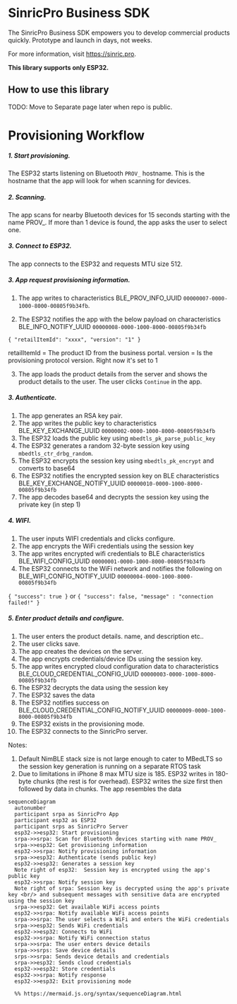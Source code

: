 # SinricPro Business SDK

The SinricPro Business SDK empowers you to develop commercial products quickly. Prototype and launch in days, not weeks.

For more information, visit https://sinric.pro.

**This library supports only ESP32.**

## How to use this library

TODO: Move to Separate page later when repo is public.

# Provisioning Workflow

##### 1. Start provisioning.

The ESP32 starts listening on Bluetooth `PROV_` hostname.  This is the hostname that the app will look for when scanning for devices.
 
##### 2. Scanning.

The app scans for nearby Bluetooth devices for 15 seconds starting with the name PROV_. If more than 1 device is found, the app asks the user to select one. 

##### 3. Connect to ESP32.

The app connects to the ESP32 and requests MTU size 512. 

##### 3. App request provisioning information. 

1. The app writes to characteristics BLE_PROV_INFO_UUID `00000007-0000-1000-8000-00805f9b34fb`.  

2. The ESP32 notifies the app with the below payload on characteristics BLE_INFO_NOTIFY_UUID `00000008-0000-1000-8000-00805f9b34fb`

`{ "retailItemId": "xxxx", "version": "1" }`

retailItemId = The product ID from the business portal.
version = Is the provisioning protocol version. Right now it's set to 1

3. The app loads the product details from the server and shows the product details to the user. The user clicks `Continue` in the app.

##### 3. Authenticate.

1. The app generates an RSA key pair. 
2. The app writes the public key to characteristics BLE_KEY_EXCHANGE_UUID `00000002-0000-1000-8000-00805f9b34fb`
3. The ESP32 loads the public key using `mbedtls_pk_parse_public_key` 
4. The ESP32 generates a random 32-byte session key using `mbedtls_ctr_drbg_random`. 
5. The ESP32 encrypts the session key using `mbedtls_pk_encrypt` and converts to base64
6. The ESP32 notifies the encrypted session key on BLE characteristics BLE_KEY_EXCHANGE_NOTIFY_UUID `00000010-0000-1000-8000-00805f9b34fb`
7. The app decodes base64 and decrypts the session key using the private key (in step 1)


##### 4. WIFI.

1. The user inputs WIFI credentials and clicks configure.
2. The app encrypts the WiFi credentials using the session key
3. The app writes encrypted wifi credentials to BLE characteristics BLE_WIFI_CONFIG_UUID  `00000001-0000-1000-8000-00805f9b34fb`
4. The ESP32 connects to the WiFi network and notifies the following on BLE_WIFI_CONFIG_NOTIFY_UUID `00000004-0000-1000-8000-00805f9b34fb`

`{ "success": true }` or `{ "success": false, "message" : "connection failed!" }`

##### 5. Enter product details and configure.

1. The user enters the product details.  name, and description etc..
2. The user clicks save.
3. The app creates the devices on the server.
4. The app encrypts credentials/device IDs using the session key.
5. The app writes encrypted cloud configuration data to characteristics BLE_CLOUD_CREDENTIAL_CONFIG_UUID  `00000003-0000-1000-8000-00805f9b34fb`
6. The ESP32 decrypts the data using the session key
7. The ESP32 saves the data
8. The ESP32 notifies success on BLE_CLOUD_CREDENTIAL_CONFIG_NOTIFY_UUID `00000009-0000-1000-8000-00805f9b34fb`
9. The ESP32 exists in the provisioning mode.
10. The ESP32 connects to the SinricPro server.

Notes: 
1. Default NimBLE stack size is not large enough to cater to MBedLTS so the session key generation is running on a separate RTOS task
2. Due to limitations in iPhone 8 max MTU size is 185. ESP32 writes in 180-byte chunks (the rest is for overhead). ESP32 writes the size first then followed by data in chunks. The app resembles the data

```mermaid
sequenceDiagram
  autonumber
  participant srpa as SinricPro App
  participant esp32 as ESP32
  participant srps as SinricPro Server
  esp32->>esp32: Start provisioning   
  srpa->>srpa: Scan for Bluetooth devices starting with name PROV_
  srpa->>esp32: Get provisioning information
  esp32->>srpa: Notify provisioning information
  srpa->>esp32: Authenticate (sends public key)
  esp32->>esp32: Generates a session key
  Note right of esp32:  Session key is encrypted using the app's public key
  esp32->>srpa: Notify session key
  Note right of srpa: Session key is decrypted using the app's private key <br/> and subsequent messages with sensitive data are encrypted using the session key
  srpa->>esp32: Get available WiFi access points
  esp32->>srpa: Notify available WiFi access points
  srpa->>srpa: The user selects a WiFi and enters the WiFi credentials
  srpa->>esp32: Sends WiFi credentials
  esp32->>esp32: Connects to WiFi
  esp32->>srpa: Notify WiFi connection status
  srpa->>srpa: The user enters device details
  srpa->>srps: Save device details
  srps->>srpa: Sends device details and credentials
  srpa->>esp32: Sends cloud credentials
  esp32->>esp32: Store credentials
  esp32->>srpa: Notify response
  esp32->>esp32: Exit provisioning mode

  %% https://mermaid.js.org/syntax/sequenceDiagram.html
```
